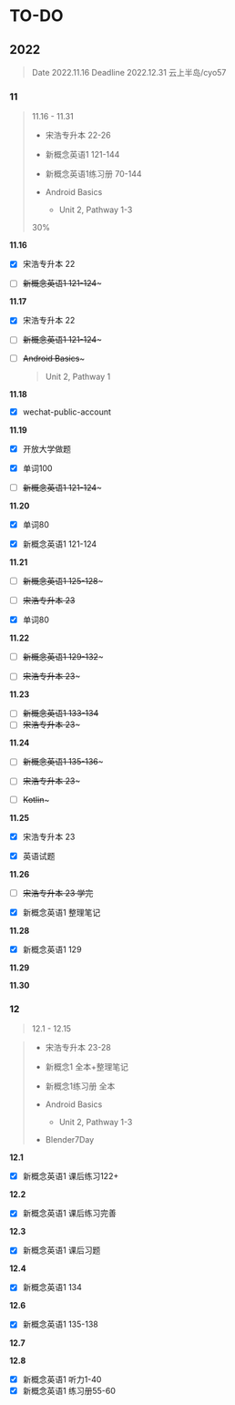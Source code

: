 # TO-DO

## 2022

> Date 2022.11.16
> Deadline 2022.12.31
> 云上半岛/cyo57

### 11

> 11.16 - 11.31
> 
> - 宋浩专升本 22-26
> 
> - 新概念英语1 121-144
> 
> - 新概念英语1练习册 70-144
> 
> - Android Basics
>   
>   - Unit 2, Pathway 1-3
> 
> 30%

**11.16**

- [x] 宋浩专升本 22

- [ ] ~~新概念英语1 121-124~~~

**11.17**

- [x] 宋浩专升本 22

- [ ] ~~新概念英语1 121-124~~~

- [ ] ~~Android Basics~~~
  
  > Unit 2, Pathway 1

**11.18**

- [x] wechat-public-account

**11.19**

- [x] 开放大学做题

- [x] 单词100

- [ ] ~~新概念英语1 121-124~~~

**11.20**

- [x] 单词80

- [x] 新概念英语1 121-124

**11.21**

- [ ] ~~新概念英语1 125-128~~~

- [ ] ~~宋浩专升本 23~~

- [x] 单词80

**11.22**

- [ ] ~~新概念英语1 129-132~~~

- [ ] ~~宋浩专升本 23~~~

**11.23**

- [ ] ~~新概念英语1 133-134~~
- [ ] ~~宋浩专升本 23~~~

**11.24**

- [ ] ~~新概念英语1 135-136~~~

- [ ] ~~宋浩专升本 23~~~

- [ ] ~~Kotlin~~~

**11.25**

- [x] 宋浩专升本 23

- [x] 英语试题

**11.26**

- [ ] ~~宋浩专升本 23 学完~~

- [x] 新概念英语1 整理笔记

**11.28**

- [x] 新概念英语1 129

**11.29**

**11.30**

### 12

> 12.1 - 12.15

> - 宋浩专升本 23-28
> 
> - 新概念1 全本+整理笔记
> 
> - 新概念1练习册 全本
> 
> - Android Basics
>   
>   - Unit 2, Pathway 1-3
> 
> - Blender7Day

**12.1**

- [x] 新概念英语1 课后练习122+

**12.2**

- [x] 新概念英语1 课后练习完善

**12.3**

- [x] 新概念英语1 课后习题

**12.4**

- [x] 新概念英语1 134

**12.6**

- [x] 新概念英语1 135-138

**12.7**

**12.8**

- [x] 新概念英语1 听力1-40
- [x] 新概念英语1 练习册55-60
